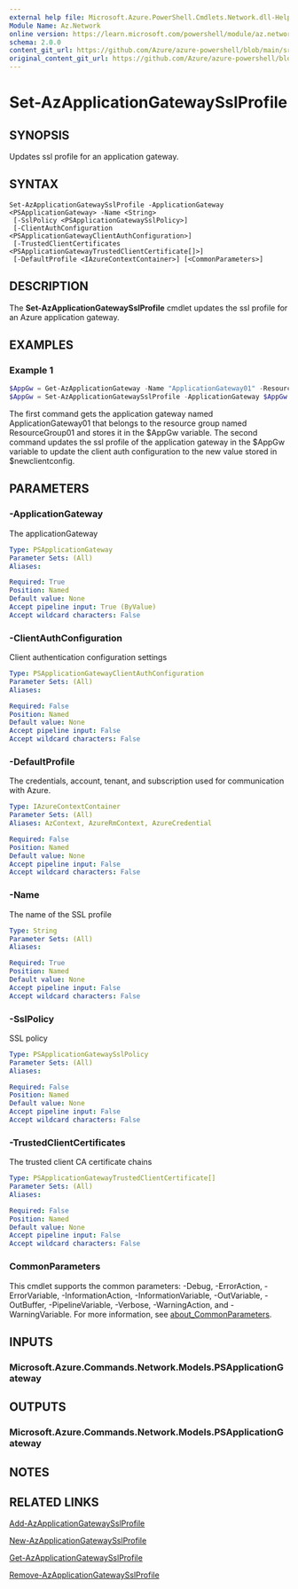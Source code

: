 ```yaml
---
external help file: Microsoft.Azure.PowerShell.Cmdlets.Network.dll-Help.xml
Module Name: Az.Network
online version: https://learn.microsoft.com/powershell/module/az.network/set-azapplicationgatewaysslprofile
schema: 2.0.0
content_git_url: https://github.com/Azure/azure-powershell/blob/main/src/Network/Network/help/Set-AzApplicationGatewaySslProfile.md
original_content_git_url: https://github.com/Azure/azure-powershell/blob/main/src/Network/Network/help/Set-AzApplicationGatewaySslProfile.md
---
```


# Set-AzApplicationGatewaySslProfile

## SYNOPSIS
Updates ssl profile for an application gateway.

## SYNTAX

```
Set-AzApplicationGatewaySslProfile -ApplicationGateway <PSApplicationGateway> -Name <String>
 [-SslPolicy <PSApplicationGatewaySslPolicy>]
 [-ClientAuthConfiguration <PSApplicationGatewayClientAuthConfiguration>]
 [-TrustedClientCertificates <PSApplicationGatewayTrustedClientCertificate[]>]
 [-DefaultProfile <IAzureContextContainer>] [<CommonParameters>]
```

## DESCRIPTION
The **Set-AzApplicationGatewaySslProfile** cmdlet updates the ssl profile for an Azure application gateway.

## EXAMPLES

### Example 1
```powershell
$AppGw = Get-AzApplicationGateway -Name "ApplicationGateway01" -ResourceGroupName "ResourceGroup01"
$AppGw = Set-AzApplicationGatewaySslProfile -ApplicationGateway $AppGw -Name "Profile01" -ClientAuthConfiguration $newclientconfig
```

The first command gets the application gateway named ApplicationGateway01 that belongs to the resource group named ResourceGroup01 and stores it in the $AppGw variable. The second command updates the ssl profile of the application gateway in the $AppGw variable to update the client auth configuration to the new value stored in $newclientconfig.

## PARAMETERS

### -ApplicationGateway
The applicationGateway

```yaml
Type: PSApplicationGateway
Parameter Sets: (All)
Aliases:

Required: True
Position: Named
Default value: None
Accept pipeline input: True (ByValue)
Accept wildcard characters: False
```

### -ClientAuthConfiguration
Client authentication configuration settings

```yaml
Type: PSApplicationGatewayClientAuthConfiguration
Parameter Sets: (All)
Aliases:

Required: False
Position: Named
Default value: None
Accept pipeline input: False
Accept wildcard characters: False
```

### -DefaultProfile
The credentials, account, tenant, and subscription used for communication with Azure.

```yaml
Type: IAzureContextContainer
Parameter Sets: (All)
Aliases: AzContext, AzureRmContext, AzureCredential

Required: False
Position: Named
Default value: None
Accept pipeline input: False
Accept wildcard characters: False
```

### -Name
The name of the SSL profile

```yaml
Type: String
Parameter Sets: (All)
Aliases:

Required: True
Position: Named
Default value: None
Accept pipeline input: False
Accept wildcard characters: False
```

### -SslPolicy
SSL policy

```yaml
Type: PSApplicationGatewaySslPolicy
Parameter Sets: (All)
Aliases:

Required: False
Position: Named
Default value: None
Accept pipeline input: False
Accept wildcard characters: False
```

### -TrustedClientCertificates
The trusted client CA certificate chains

```yaml
Type: PSApplicationGatewayTrustedClientCertificate[]
Parameter Sets: (All)
Aliases:

Required: False
Position: Named
Default value: None
Accept pipeline input: False
Accept wildcard characters: False
```

### CommonParameters
This cmdlet supports the common parameters: -Debug, -ErrorAction, -ErrorVariable, -InformationAction, -InformationVariable, -OutVariable, -OutBuffer, -PipelineVariable, -Verbose, -WarningAction, and -WarningVariable. For more information, see [about_CommonParameters](http://go.microsoft.com/fwlink/?LinkID=113216).

## INPUTS

### Microsoft.Azure.Commands.Network.Models.PSApplicationGateway

## OUTPUTS

### Microsoft.Azure.Commands.Network.Models.PSApplicationGateway

## NOTES

## RELATED LINKS

[Add-AzApplicationGatewaySslProfile](./Add-AzApplicationGatewaySslProfile.md)

[New-AzApplicationGatewaySslProfile](./New-AzApplicationGatewaySslProfile.md)

[Get-AzApplicationGatewaySslProfile](./Get-AzApplicationGatewaySslProfile.md)

[Remove-AzApplicationGatewaySslProfile](./Remove-AzApplicationGatewaySslProfile.md)